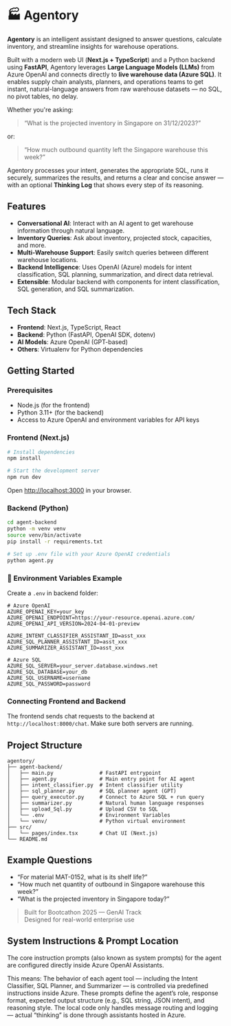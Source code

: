 # 🏭 Agentory

**Agentory** is an intelligent assistant designed to answer questions, calculate inventory, and streamline insights for warehouse operations.

Built with a modern web UI (**Next.js + TypeScript**) and a Python backend using **FastAPI**, Agentory leverages **Large Language Models (LLMs)** from Azure OpenAI and connects directly to **live warehouse data (Azure SQL)**. It enables supply chain analysts, planners, and operations teams to get instant, natural-language answers from raw warehouse datasets — no SQL, no pivot tables, no delay.

Whether you're asking:

> “What is the projected inventory in Singapore on 31/12/2023?”

or:

> “How much outbound quantity left the Singapore warehouse this week?”

Agentory processes your intent, generates the appropriate SQL, runs it securely, summarizes the results, and returns a clear and concise answer — with an optional **Thinking Log** that shows every step of its reasoning.

## Features

- **Conversational AI**: Interact with an AI agent to get warehouse information through natural language.
- **Inventory Queries**: Ask about inventory, projected stock, capacities, and more.
- **Multi-Warehouse Support**: Easily switch queries between different warehouse locations.
- **Backend Intelligence**: Uses OpenAI (Azure) models for intent classification, SQL planning, summarization, and direct data retrieval.
- **Extensible**: Modular backend with components for intent classification, SQL generation, and SQL summarization.

## Tech Stack

- **Frontend**: Next.js, TypeScript, React
- **Backend**: Python (FastAPI, OpenAI SDK, dotenv)
- **AI Models**: Azure OpenAI (GPT-based)
- **Others**: Virtualenv for Python dependencies

## Getting Started

### Prerequisites

- Node.js (for the frontend)
- Python 3.11+ (for the backend)
- Access to Azure OpenAI and environment variables for API keys

### Frontend (Next.js)

```bash
# Install dependencies
npm install

# Start the development server
npm run dev
```
Open [http://localhost:3000](http://localhost:3000) in your browser.

### Backend (Python)

```bash
cd agent-backend
python -m venv venv
source venv/bin/activate
pip install -r requirements.txt

# Set up .env file with your Azure OpenAI credentials
python agent.py
```
### 📁 Environment Variables Example

Create a `.env` in backend folder:

```env
# Azure OpenAI
AZURE_OPENAI_KEY=your_key
AZURE_OPENAI_ENDPOINT=https://your-resource.openai.azure.com/
AZURE_OPENAI_API_VERSION=2024-04-01-preview

AZURE_INTENT_CLASSIFIER_ASSISTANT_ID=asst_xxx
AZURE_SQL_PLANNER_ASSISTANT_ID=asst_xxx
AZURE_SUMMARIZER_ASSISTANT_ID=asst_xxx

# Azure SQL
AZURE_SQL_SERVER=your_server.database.windows.net
AZURE_SQL_DATABASE=your_db
AZURE_SQL_USERNAME=username
AZURE_SQL_PASSWORD=password

```

### Connecting Frontend and Backend

The frontend sends chat requests to the backend at `http://localhost:8000/chat`. Make sure both servers are running.

## Project Structure

```
agentory/
├── agent-backend/
│   ├── main.py               # FastAPI entrypoint
│   ├── agent.py              # Main entry point for AI agent
│   ├── intent_classifier.py  # Intent classifier utility
│   ├── sql_planner.py        # SQL planner agent (GPT)
│   ├── query_executor.py     # Connect to Azure SQL + run query
│   ├── summarizer.py         # Natural human language responses
│   ├── upload_Sql.py         # Upload CSV to SQL
│   └── .env                  # Environment Variables
│   └── venv/                 # Python virtual environment
├── src/
│   └── pages/index.tsx       # Chat UI (Next.js)
└── README.md

```

## Example Questions

- “For material MAT-0152, what is its shelf life?”
- “How much net quantity of outbound in Singapore warehouse this week?”
- “What is the projected inventory in Singapore today?”

>  Built for Bootcathon 2025 — GenAI Track  
>  Designed for real-world enterprise use

## System Instructions & Prompt Location
The core instruction prompts (also known as system prompts) for the agent are configured directly inside Azure OpenAI Assistants.

This means:
The behavior of each agent tool — including the Intent Classifier, SQL Planner, and Summarizer — is controlled via predefined instructions inside Azure.
These prompts define the agent’s role, response format, expected output structure (e.g., SQL string, JSON intent), and reasoning style.
The local code only handles message routing and logging — actual “thinking” is done through assistants hosted in Azure.
